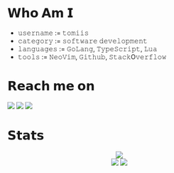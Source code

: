 <h1> 𝗪𝗵𝗼 𝗔𝗺 𝗜 </h1>

  - 𝚞𝚜𝚎𝚛𝚗𝚊𝚖𝚎 := 𝚝𝚘𝚖𝚒𝚒𝚜
  - 𝚌𝚊𝚝𝚎𝚐𝚘𝚛𝚢 := 𝚜𝚘𝚏𝚝𝚠𝚊𝚛𝚎 𝚍𝚎𝚟𝚎𝚕𝚘𝚙𝚖𝚎𝚗𝚝
  - 𝚕𝚊𝚗𝚐𝚞𝚊𝚐𝚎𝚜 := 𝙶𝚘𝙻𝚊𝚗𝚐, 𝚃𝚢𝚙𝚎𝚂𝚌𝚛𝚒𝚙𝚝, 𝙻𝚞𝚊
  - 𝚝𝚘𝚘𝚕𝚜 := 𝙽𝚎𝚘𝚅𝚒𝚖, 𝙶𝚒𝚝𝚑𝚞𝚋, 𝚂𝚝𝚊𝚌𝚔O𝚟𝚎𝚛𝚏𝚕𝚘𝚠

<h1> 𝗥𝗲𝗮𝗰𝗵 𝗺𝗲 𝗼𝗻 </h1>
  <a target="_blank"href="https://instagram.com/tomii6_"><img src="https://img.shields.io/badge/Instagram-E4405F?style=for-the-badge&logo=instagram&logoColor=white" /></a>
  <a target="_blank"href="https://discord.com/users/537667668317044746"><img src="https://img.shields.io/badge/Discord-5865F2?style=for-the-badge&logo=discord&logoColor=white" /></a>
  <a target="_blank"href="https://twitter.com/tomisbesst"><img src="https://img.shields.io/badge/Twitter-1DA1F2?style=for-the-badge&logo=twitter&logoColor=white" /></a>
 
<h1> 𝗦𝘁𝗮𝘁𝘀 </h1>
<p align="center">
  <img src="https://www.codewars.com/users/tomiis4/badges/large"> <br>
  <img src="https://github-readme-stats.vercel.app/api?username=tomiis4&count_private=true&show_icons=true&theme=rose_pine">
  <img src="https://github-readme-streak-stats.herokuapp.com/?user=tomiis4&show_icons=true&theme=rose-pine&count_private=true">
</p>
